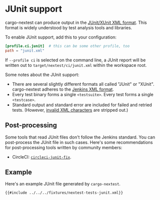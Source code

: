 # JUnit support

cargo-nextest can produce output in the [JUnit/XUnit XML format](https://llg.cubic.org/docs/junit/). This format is widely understood by test analysis tools and libraries.

To enable JUnit support, add this to your configuration:

```toml
[profile.ci.junit]  # this can be some other profile, too
path = "junit.xml"
```

If `--profile ci` is selected on the command line, a JUnit report will be written out to `target/nextest/ci/junit.xml` within the workspace root.

Some notes about the JUnit support:
* There are several slightly different formats all called "JUnit" or "XUnit". cargo-nextest adheres to the [Jenkins XML format](https://llg.cubic.org/docs/junit/).
* Every test binary forms a single `<testsuite>`. Every test forms a single `<testcase>`.
* Standard output and standard error are included for failed and retried tests. (However, [invalid XML characters](https://en.wikipedia.org/wiki/Valid_characters_in_XML) are stripped out.)

## Post-processing

Some tools that read JUnit files don't follow the Jenkins standard. You can post-process the JUnit file in such cases. Here's some recommendations for post-processing tools written by community members:
* CircleCI: [`circleci-junit-fix`](https://github.com/conradludgate/circleci-junit-fix).

## Example

Here's an example JUnit file generated by `cargo-nextest`.

```xml
{{#include ../../../fixtures/nextest-tests-junit.xml}}
```
